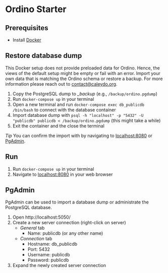 # Ordino Starter

## Prerequisites

* Install [Docker](https://www.docker.com/)


## Restore database dump

This Docker setup does not provide preloaded data for Ordino. Hence, the views of the default setup might be empty or fail with an error. Import your own data that is matching the Ordino schema or restore a backup. For more information please reach out to contact@caleydo.org.

1. Copy the PostgreSQL dump to *_backup* (e.g., `/backup/ordino.pgdump`)
2. Run `docker-compose up` in your terminal
3. Open a new terminal and run `docker-compose exec db_publicdb /bin/bash` to connect with the database container
4. Import database dump with `psql -h "localhost" -p "5432" -U "publicdb" publicdb < /backup/ordino.pgdump` (this might take a while)
5. Exit the container and the close the terminal

*Tip* You can confirm the import with by navigating to [localhost:8080](http://localhost:8080) or [PgAdmin](#PgAdmin).


## Run

1. Run `docker-compose up` in your terminal
2. Navigate to [localhost:8080](http://localhost:8080) in your web browser


## PgAdmin

PgAdmin can be used to import a database dump or administrate the PostgreSQL database.

1. Open http://localhost:5050/
2. Create a new server connection (right-click on server)
   - *General* tab
     - Name: publicdb (or any other name)
   - *Connection* tab
     - Hostname: db_publicdb
     - Port: 5432
     - Username: publicdb
     - Password: publicdb
3. Expand the newly created server connection

